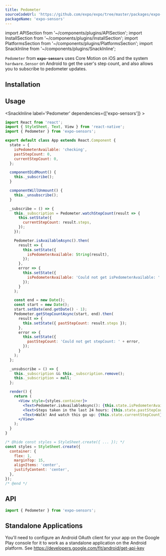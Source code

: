 ```yaml
---
title: Pedometer
sourceCodeUrl: 'https://github.com/expo/expo/tree/master/packages/expo-sensors'
packageName: 'expo-sensors'
---
```


import APISection from '~/components/plugins/APISection';
import InstallSection from '~/components/plugins/InstallSection';
import PlatformsSection from '~/components/plugins/PlatformsSection';
import SnackInline from '~/components/plugins/SnackInline';

`Pedometer` from **`expo-sensors`** uses Core Motion on iOS and the system `hardware.Sensor` on Android to get the user's step count, and also allows you to subscribe to pedometer updates.

<PlatformsSection android emulator ios simulator />

## Installation

<InstallSection packageName="expo-sensors" />

## Usage

<SnackInline label='Pedometer' dependencies={['expo-sensors']} >

```jsx
import React from 'react';
import { StyleSheet, Text, View } from 'react-native';
import { Pedometer } from 'expo-sensors';

export default class App extends React.Component {
  state = {
    isPedometerAvailable: 'checking',
    pastStepCount: 0,
    currentStepCount: 0,
  };

  componentDidMount() {
    this._subscribe();
  }

  componentWillUnmount() {
    this._unsubscribe();
  }

  _subscribe = () => {
    this._subscription = Pedometer.watchStepCount(result => {
      this.setState({
        currentStepCount: result.steps,
      });
    });

    Pedometer.isAvailableAsync().then(
      result => {
        this.setState({
          isPedometerAvailable: String(result),
        });
      },
      error => {
        this.setState({
          isPedometerAvailable: 'Could not get isPedometerAvailable: ' + error,
        });
      }
    );

    const end = new Date();
    const start = new Date();
    start.setDate(end.getDate() - 1);
    Pedometer.getStepCountAsync(start, end).then(
      result => {
        this.setState({ pastStepCount: result.steps });
      },
      error => {
        this.setState({
          pastStepCount: 'Could not get stepCount: ' + error,
        });
      }
    );
  };

  _unsubscribe = () => {
    this._subscription && this._subscription.remove();
    this._subscription = null;
  };

  render() {
    return (
      <View style={styles.container}>
        <Text>Pedometer.isAvailableAsync(): {this.state.isPedometerAvailable}</Text>
        <Text>Steps taken in the last 24 hours: {this.state.pastStepCount}</Text>
        <Text>Walk! And watch this go up: {this.state.currentStepCount}</Text>
      </View>
    );
  }
}

/* @hide const styles = StyleSheet.create({ ... }); */
const styles = StyleSheet.create({
  container: {
    flex: 1,
    marginTop: 15,
    alignItems: 'center',
    justifyContent: 'center',
  },
});
/* @end */
```

</SnackInline>

## API

```js
import { Pedometer } from 'expo-sensors';
```

<APISection packageName="expo-pedometer" apiName="Pedometer" />

## Standalone Applications

You'll need to configure an Android OAuth client for your app on the Google Play console for it to work as a standalone application on the Android platform. See https://developers.google.com/fit/android/get-api-key
